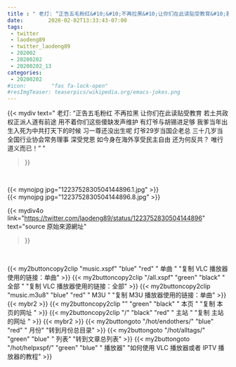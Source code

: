 ```yaml
---
title : " 老灯: “正告五毛粉红&#10;&#10;不再拉黑&#10;让你们在此读贴受教育&#10;若土共政权正派人道有前途&#10;用不着你们这些傻缺发声维护&#10;有灯爷与胡锡进足够&#10;我爹当年出生入死为中共打天下的时候&#10;习一尊还没出生呢&#10;灯爷29岁当国企老总&#10;三十几岁当全国行业协会常务理事&#10;深受党恩&#10;如今身在海外享受民主自由&#10;还为何反共？&#10;唯行道义而已！”  "
date:        2020-02-02T13:33:43-07:00
tags:
 - twitter
 - laodeng89
 - twitter_laodeng89
 - 202002
 - 20200202
 - 20200202_13
categories:
 - 20200202
#icon:        "fas fa-lock-open"
#resImgTeaser: teaserpics/wikipedia.org/emacs-jokes.png
---
```


{{< mydiv text=" 老灯: “正告五毛粉红&#10;&#10;不再拉黑&#10;让你们在此读贴受教育&#10;若土共政权正派人道有前途&#10;用不着你们这些傻缺发声维护&#10;有灯爷与胡锡进足够&#10;我爹当年出生入死为中共打天下的时候&#10;习一尊还没出生呢&#10;灯爷29岁当国企老总&#10;三十几岁当全国行业协会常务理事&#10;深受党恩&#10;如今身在海外享受民主自由&#10;还为何反共？&#10;唯行道义而已！”  "
>}}
<br>


 {{< mynojpg jpg="1223752830504144896.1.jpg" >}}<br> 
 {{< mynojpg jpg="1223752830504144896.8.jpg" >}}<br> 



{{< mydiv4o link="https://twitter.com/laodeng89/status/1223752830504144896"
text="source 原始來源網址"
>}}


<br>



{{< my2buttoncopy2clip "music.xspf"        "blue"   "red"    " 单曲 "  "复制 VLC 播放器使用的链接：单曲" >}} {{< my2buttoncopy2clip "/all.xspf"         "green"  "black"  " 全部 "  "复制 VLC 播放器使用的链接：全部" >}} {{< my2buttoncopy2clip "music.m3u8"        "blue"   "red"    " M3U  "    "复制 M3U 播放器使用的链接：单曲" >}} {{< mybr2 >}} {{< my2buttoncopy2clip ""                  "green"  "black"  " 本页 "    "复制 本页的网址 " >}} {{< my2buttoncopy2clip "/"                 "black"  "red"    " 主站 "    "复制 主站的网址 " >}} {{< mybr2 >}} {{< my2buttongoto      "/hot/endothers/"   "blue"   "red"    " 月份"   "转到月份总目录" >}} {{< my2buttongoto      "/hot/alltags/"     "green"  "blue"   " 列表"   "转到文章总列表" >}} {{< my2buttongoto      "/hot/helpxspf/"    "green"  "blue"   " 播放器" "如何使用 VLC 播放器或者 IPTV 播放器的教程" >}} 
